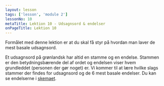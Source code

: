 ```yaml
---
layout: lesson
tags: ['lesson', 'module 2']
lessonNo: 10
metaTitle: Lektion 10 - Udsagnsord & endelser
onPageTitle: Lektion 10
---
```

Formålet med denne lektion er at du skal få styr på hvordan man laver de mest basale udsagnsord.

Et udsagnsord på grønlandsk har altid en stamme og en endelse. Stammen er den betydningsbærende del af ordet og endelsen viser hvem grundleddet (personen der gør noget) er. Vi kommer til at lære hvilke slags stammer der findes for udsagnsord og de 6 mest basale endelser. Du kan se endelserne i [skemaet](/mere/udsagnsordsendelser).